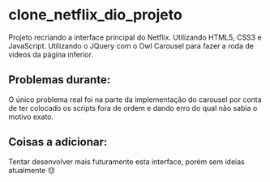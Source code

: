 # clone_netflix_dio_projeto
Projeto recriando a interface principal do Netflix. Utilizando HTML5, CSS3 e JavaScript.
Utilizando o JQuery com o Owl Carousel para fazer a roda de videos da página inferior.

## Problemas durante:
O único problema real foi na parte da implementação do carousel por conta de ter colocado os scripts fora de ordem e dando erro do qual não sabia o motivo exato.

## Coisas a adicionar:
Tentar desenvolver mais futuramente esta interface, porém sem ideias atualmente :sweat:
